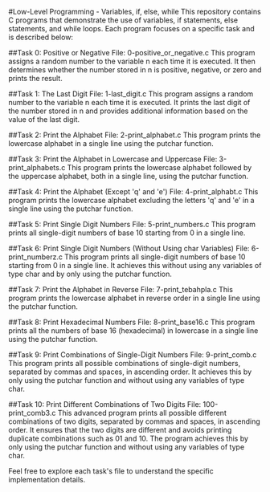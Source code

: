 #Low-Level Programming - Variables, if, else, while
This repository contains C programs that demonstrate the use of variables, if statements, else statements, and while loops. Each program focuses on a specific task and is described below:

##Task 0: Positive or Negative
File: 0-positive_or_negative.c
This program assigns a random number to the variable n each time it is executed. It then determines whether the number stored in n is positive, negative, or zero and prints the result.

##Task 1: The Last Digit
File: 1-last_digit.c
This program assigns a random number to the variable n each time it is executed. It prints the last digit of the number stored in n and provides additional information based on the value of the last digit.

##Task 2: Print the Alphabet
File: 2-print_alphabet.c
This program prints the lowercase alphabet in a single line using the putchar function.

##Task 3: Print the Alphabet in Lowercase and Uppercase
File: 3-print_alphabets.c
This program prints the lowercase alphabet followed by the uppercase alphabet, both in a single line, using the putchar function.

##Task 4: Print the Alphabet (Except 'q' and 'e')
File: 4-print_alphabt.c
This program prints the lowercase alphabet excluding the letters 'q' and 'e' in a single line using the putchar function.

##Task 5: Print Single Digit Numbers
File: 5-print_numbers.c
This program prints all single-digit numbers of base 10 starting from 0 in a single line.

##Task 6: Print Single Digit Numbers (Without Using char Variables)
File: 6-print_numberz.c
This program prints all single-digit numbers of base 10 starting from 0 in a single line. It achieves this without using any variables of type char and by only using the putchar function.

##Task 7: Print the Alphabet in Reverse
File: 7-print_tebahpla.c
This program prints the lowercase alphabet in reverse order in a single line using the putchar function.

##Task 8: Print Hexadecimal Numbers
File: 8-print_base16.c
This program prints all the numbers of base 16 (hexadecimal) in lowercase in a single line using the putchar function.

##Task 9: Print Combinations of Single-Digit Numbers
File: 9-print_comb.c
This program prints all possible combinations of single-digit numbers, separated by commas and spaces, in ascending order. It achieves this by only using the putchar function and without using any variables of type char.

##Task 10: Print Different Combinations of Two Digits
File: 100-print_comb3.c
This advanced program prints all possible different combinations of two digits, separated by commas and spaces, in ascending order. It ensures that the two digits are different and avoids printing duplicate combinations such as 01 and 10. The program achieves this by only using the putchar function and without using any variables of type char.

Feel free to explore each task's file to understand the specific implementation details.
